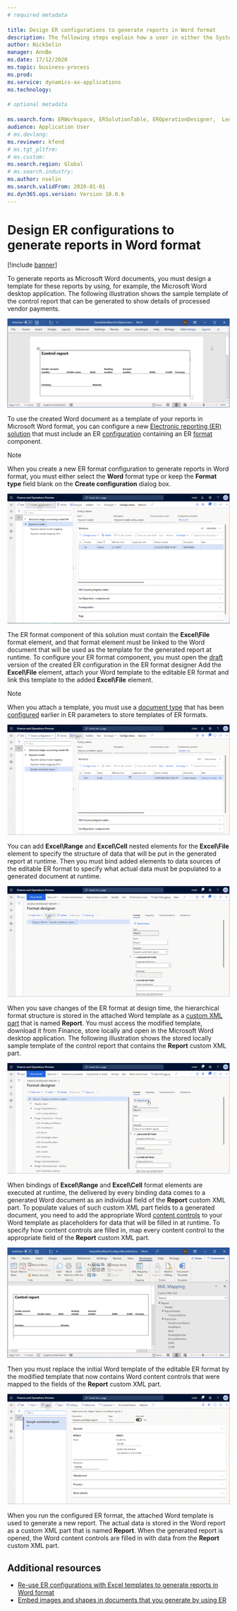 ```yaml
--- 
# required metadata 
 
title: Design ER configurations to generate reports in Word format
description: The following steps explain how a user in either the System administrator or Electronic reporting functional consultant role can configure an Electronic reporting formats to generate reports as Microsoft Word files. 
author: NickSelin
manager: AnnBe 
ms.date: 17/12/2020
ms.topic: business-process 
ms.prod:  
ms.service: dynamics-ax-applications 
ms.technology:  
 
# optional metadata 
 
ms.search.form: ERWorkspace, ERSolutionTable, EROperationDesigner,  LedgerJournalTable, LedgerJournalTransVendPaym   
audience: Application User 
# ms.devlang:  
ms.reviewer: kfend
# ms.tgt_pltfrm:  
# ms.custom:  
ms.search.region: Global
# ms.search.industry: 
ms.author: nselin
ms.search.validFrom: 2020-01-01 
ms.dyn365.ops.version: Version 10.0.6 
---
```


# Design ER configurations to generate reports in Word format

[!include [banner](../includes/banner.md)]

To generate reports as Microsoft Word documents, you must design a template for these reports by using, for example, the Microsoft Word desktop application. The following illustration shows the sample template of the control report that can be generated to show details of processed vendor payments.

![Microsoft Word desktop application with a sample report template](./media/er-design-configuration-word-image1.png)

To use the created Word document as a template of your reports in Microsoft Word format, you can configure a new [Electronic reporting (ER)](general-electronic-reporting.md) [solution](er-quick-start1-new-solution.md) that must include an ER [configuration](general-electronic-reporting?toc=/dynamics365/finance/toc.json#Configuration) containing an ER [format](general-electronic-reporting.md#FormatComponentOutbound) component.

> [!NOTE]
> When you create a new ER format configuration to generate reports in Word format, you must either select the **Word** format type or keep the **Format type** field blank on the **Create configuration** dialog box.

![Configurations page with a created format configuration](./media/er-design-configuration-word-image2.gif)

The ER format component of this solution must contain the **Excel\\File** format element, and that format element must be linked to the Word document that will be used as the template for the generated report at runtime.  To configure your ER format component, you must open the [draft](general-electronic-reporting.md#component-versioning) version of the created ER configuration in the ER format designer Add the **Excel\File** element, attach your Word template to the editable ER format and link this template to the added **Excel\File** element.

> [!NOTE]
> When you attach a template, you must use a [document type](https://docs.microsoft.com/dynamics365/fin-ops-core/fin-ops/organization-administration/configure-document-management#configure-document-types) that has been [configured](electronic-reporting-er-configure-parameters.md#parameters-to-manage-documents) earlier in ER parameters to store templates of ER formats.

![Format designer page with an attached template](./media/er-design-configuration-word-image3.gif)

You can add **Excel\\Range** and **Excel\\Cell** nested elements for the **Excel\\File** element to specify the structure of data that will be put in the generated report at runtime. Then you must bind added elements to data sources of the editable ER format to specify what actual data must be populated to a generated document at runtime.

![Format designer page with configured elements](./media/er-design-configuration-word-image4.gif)

When you save changes of the ER format at design time, the hierarchical format structure is stored in the attached Word template as a [custom XML part](https://docs.microsoft.com/visualstudio/vsto/custom-xml-parts-overview?view=vs-2019) that is named **Report**. You must access the modified template, download it from Finance, store locally and open in the Microsoft Word desktop application. The following illustration shows the stored locally sample template of the control report that contains the **Report** custom XML part.

![Microsoft Word desktop application with a sample report template](./media/er-design-configuration-word-image5.gif)

When bindings of **Excel\\Range** and **Excel\\Cell** format elements are executed at runtime, the delivered by every binding data comes to a generated Word document as an individual field of the **Report** custom XML part. To populate values of such custom XML part fields to a generated document, you need to add the appropriate Word [content controls](https://docs.microsoft.com/office/client-developer/word/content-controls-in-word) to your Word template as placeholders for data that will be filled in at runtime. To specify how content controls are filled in, map every content control to the appropriate field of the **Report** custom XML part.

![Microsoft Word desktop application with a sample report template](./media/er-design-configuration-word-image6.gif)

Then you must replace the initial Word template of the editable ER format by the modified template that now contains Word content controls that were mapped to the fields of the **Report** custom XML part.

![Format designer page with the replaced template](./media/er-design-configuration-word-image7.gif)

When you run the configured ER format, the attached Word template is used to generate a new report. The actual data is stored in the Word report as a custom XML part that is named **Report**. When the generated report is opened, the Word content controls are filled in with data from the **Report** custom XML part.

## Additional resources

- [Re-use ER configurations with Excel templates to generate reports in Word format](./tasks/er-design-configuration-word-2016-11.md)
- [Embed images and shapes in documents that you generate by using ER](electronic-reporting-embed-images-shapes.md#embed-an-image-in-a-word-document)
